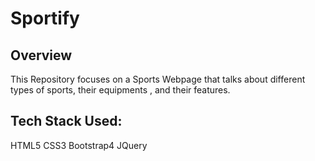 # Sportify

## Overview
This Repository focuses on a Sports Webpage that talks about different types of sports, their equipments , and their features.

## Tech Stack Used:
HTML5
CSS3
Bootstrap4
JQuery
